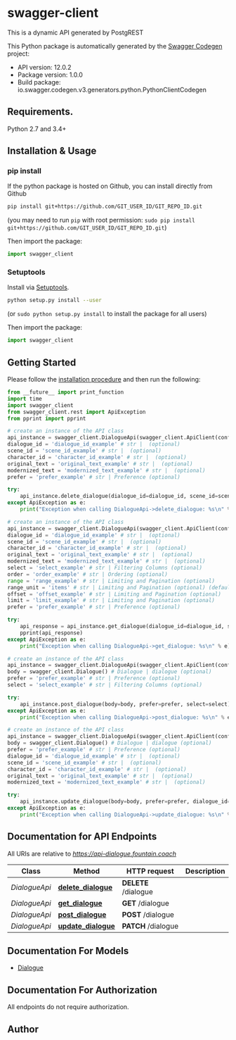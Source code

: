 # swagger-client
This is a dynamic API generated by PostgREST

This Python package is automatically generated by the [Swagger Codegen](https://github.com/swagger-api/swagger-codegen) project:

- API version: 12.0.2
- Package version: 1.0.0
- Build package: io.swagger.codegen.v3.generators.python.PythonClientCodegen

## Requirements.

Python 2.7 and 3.4+

## Installation & Usage
### pip install

If the python package is hosted on Github, you can install directly from Github

```sh
pip install git+https://github.com/GIT_USER_ID/GIT_REPO_ID.git
```
(you may need to run `pip` with root permission: `sudo pip install git+https://github.com/GIT_USER_ID/GIT_REPO_ID.git`)

Then import the package:
```python
import swagger_client 
```

### Setuptools

Install via [Setuptools](http://pypi.python.org/pypi/setuptools).

```sh
python setup.py install --user
```
(or `sudo python setup.py install` to install the package for all users)

Then import the package:
```python
import swagger_client
```

## Getting Started

Please follow the [installation procedure](#installation--usage) and then run the following:

```python
from __future__ import print_function
import time
import swagger_client
from swagger_client.rest import ApiException
from pprint import pprint

# create an instance of the API class
api_instance = swagger_client.DialogueApi(swagger_client.ApiClient(configuration))
dialogue_id = 'dialogue_id_example' # str |  (optional)
scene_id = 'scene_id_example' # str |  (optional)
character_id = 'character_id_example' # str |  (optional)
original_text = 'original_text_example' # str |  (optional)
modernized_text = 'modernized_text_example' # str |  (optional)
prefer = 'prefer_example' # str | Preference (optional)

try:
    api_instance.delete_dialogue(dialogue_id=dialogue_id, scene_id=scene_id, character_id=character_id, original_text=original_text, modernized_text=modernized_text, prefer=prefer)
except ApiException as e:
    print("Exception when calling DialogueApi->delete_dialogue: %s\n" % e)

# create an instance of the API class
api_instance = swagger_client.DialogueApi(swagger_client.ApiClient(configuration))
dialogue_id = 'dialogue_id_example' # str |  (optional)
scene_id = 'scene_id_example' # str |  (optional)
character_id = 'character_id_example' # str |  (optional)
original_text = 'original_text_example' # str |  (optional)
modernized_text = 'modernized_text_example' # str |  (optional)
select = 'select_example' # str | Filtering Columns (optional)
order = 'order_example' # str | Ordering (optional)
range = 'range_example' # str | Limiting and Pagination (optional)
range_unit = 'items' # str | Limiting and Pagination (optional) (default to items)
offset = 'offset_example' # str | Limiting and Pagination (optional)
limit = 'limit_example' # str | Limiting and Pagination (optional)
prefer = 'prefer_example' # str | Preference (optional)

try:
    api_response = api_instance.get_dialogue(dialogue_id=dialogue_id, scene_id=scene_id, character_id=character_id, original_text=original_text, modernized_text=modernized_text, select=select, order=order, range=range, range_unit=range_unit, offset=offset, limit=limit, prefer=prefer)
    pprint(api_response)
except ApiException as e:
    print("Exception when calling DialogueApi->get_dialogue: %s\n" % e)

# create an instance of the API class
api_instance = swagger_client.DialogueApi(swagger_client.ApiClient(configuration))
body = swagger_client.Dialogue() # Dialogue | dialogue (optional)
prefer = 'prefer_example' # str | Preference (optional)
select = 'select_example' # str | Filtering Columns (optional)

try:
    api_instance.post_dialogue(body=body, prefer=prefer, select=select)
except ApiException as e:
    print("Exception when calling DialogueApi->post_dialogue: %s\n" % e)

# create an instance of the API class
api_instance = swagger_client.DialogueApi(swagger_client.ApiClient(configuration))
body = swagger_client.Dialogue() # Dialogue | dialogue (optional)
prefer = 'prefer_example' # str | Preference (optional)
dialogue_id = 'dialogue_id_example' # str |  (optional)
scene_id = 'scene_id_example' # str |  (optional)
character_id = 'character_id_example' # str |  (optional)
original_text = 'original_text_example' # str |  (optional)
modernized_text = 'modernized_text_example' # str |  (optional)

try:
    api_instance.update_dialogue(body=body, prefer=prefer, dialogue_id=dialogue_id, scene_id=scene_id, character_id=character_id, original_text=original_text, modernized_text=modernized_text)
except ApiException as e:
    print("Exception when calling DialogueApi->update_dialogue: %s\n" % e)
```

## Documentation for API Endpoints

All URIs are relative to *https://api-dialogue.fountain.coach*

Class | Method | HTTP request | Description
------------ | ------------- | ------------- | -------------
*DialogueApi* | [**delete_dialogue**](docs/DialogueApi.md#delete_dialogue) | **DELETE** /dialogue | 
*DialogueApi* | [**get_dialogue**](docs/DialogueApi.md#get_dialogue) | **GET** /dialogue | 
*DialogueApi* | [**post_dialogue**](docs/DialogueApi.md#post_dialogue) | **POST** /dialogue | 
*DialogueApi* | [**update_dialogue**](docs/DialogueApi.md#update_dialogue) | **PATCH** /dialogue | 

## Documentation For Models

 - [Dialogue](docs/Dialogue.md)

## Documentation For Authorization

 All endpoints do not require authorization.


## Author


